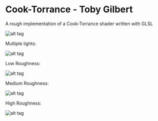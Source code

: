 Cook-Torrance - Toby Gilbert
===================
A rough implementation of a Cook-Torrance shader written with GLSL

![alt tag](https://raw.github.com/TobyGilbert/Cook-Torrance/master/images/greenBunny.png)

Multiple lights:

![alt tag](https://raw.github.com/TobyGilbert/Cook-Torrance/master/images/mixedBunny.png)

Low Roughness:

![alt tag](https://raw.github.com/TobyGilbert/Cook-Torrance/master/images/highRoughness.png)

Medium Roughness:

![alt tag](https://raw.github.com/TobyGilbert/Cook-Torrance/master/images/medRoughness.png)

High Roughness:

![alt tag](https://raw.github.com/TobyGilbert/Cook-Torrance/master/images/lowRoughness.png)




